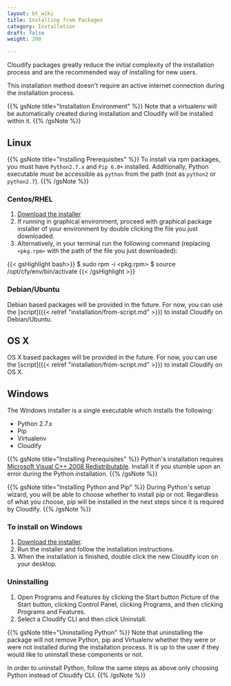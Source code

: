 ```yaml
---
layout: bt_wiki
title: Installing from Packages
category: Installation
draft: false
weight: 200

---
```


Cloudify packages greatly reduce the initial complexity of the installation process
and are the recommended way of installing for new users.

This installation method doesn't require an active internet connection during
the installation process.

{{% gsNote title="Installation Environment" %}}
Note that a virtualenv will be automatically created during installation and Cloudify will be installed within it.
{{% /gsNote %}}

## Linux

{{% gsNote title="Installing Prerequisites" %}}
To install via rpm packages, you must have `Python2.7.x` and `Pip 6.0+` installed.
Additionally, Python executable must be accessible as `python` from the path
(not as `python2` or `python2.7`).
{{% /gsNote %}}

### Centos/RHEL

1. [Download the installer](http://getcloudify.org/downloads/get_cloudify_3x.html)
2. If running in graphical environment, proceed with graphical package installer
of your environment by double clicking the file you just downloaded.
3. Alternatively, in your terminal run the following command (replacing `<pkg.rpm>` with
the path of the file you just downloaded):

{{< gsHighlight bash>}}
$ sudo rpm -i <pkg.rpm>
$ source /opt/cfy/env/bin/activate
{{< /gsHighlight >}}

### Debian/Ubuntu

Debian based packages will be provided in the future. For now, you can use the [script]({{< relref "installation/from-script.md" >}}) to install Cloudify on Debian/Ubuntu.

## OS X

OS X based packages will be provided in the future. For now, you can use the [script]({{< relref "installation/from-script.md" >}}) to install Cloudify on OS X.

## Windows

The Windows installer is a single executable which installs the following:

* Python 2.7.x
* Pip
* Virtualenv
* Cloudify

{{% gsNote title="Installing Prerequisites" %}}
Python's installation requires [Microsoft Visual C++ 2008 Redistributable](https://www.microsoft.com/en-us/download/details.aspx?id=29).
Install it if you stumble upon an error during the Python installation.
{{% /gsNote %}}

{{% gsNote title="Installing Python and Pip" %}}
During Python's setup wizard, you will be able to choose whether to install pip or not.
Regardless of what you choose, pip will be installed in the next steps since it is
required by Cloudify.
{{% /gsNote %}}

### To install on Windows

1. [Download the installer](http://getcloudify.org/downloads/get_cloudify_3x.html).
2. Run the installer and follow the installation instructions.
3. When the installation is finished, double click the new Cloudify icon on your desktop.

### Uninstalling

1. Open Programs and Features by clicking the Start button Picture of the Start button,
clicking Control Panel, clicking Programs, and then clicking Programs and Features.
2. Select a Cloudify CLI and then click Uninstall.

{{% gsNote title="Uninstalling Python" %}}
Note that uninstalling the package will not remove Python, pip and Virtualenv whether
they were or were not installed during the installation process. It is up to the user if
they would like to uninstall these components or not.

In order to uninstall Python, follow the same steps as above only choosing Python
instead of Cloudify CLI.
{{% /gsNote %}}